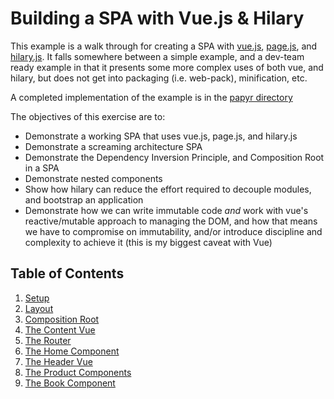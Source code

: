 Building a SPA with Vue.js & Hilary
===================================

This example is a walk through for creating a SPA with [vue.js](https://vuejs.org/), [page.js](https://visionmedia.github.io/page.js), and [hilary.js](https://github.com/losandes/hilaryjs). It falls somewhere between a simple example, and a dev-team ready example in that it presents some more complex uses of both vue, and hilary, but does not get into packaging (i.e. web-pack), minification, etc.

A completed implementation of the example is in the [papyr directory](./papyr)

The objectives of this exercise are to:

* Demonstrate a working SPA that uses vue.js, page.js, and hilary.js
* Demonstrate a screaming architecture SPA
* Demonstrate the Dependency Inversion Principle, and Composition Root in a SPA
* Demonstrate nested components
* Show how hilary can reduce the effort required to decouple modules, and bootstrap an application
* Demonstrate how we can write immutable code _and_ work with vue's reactive/mutable approach to managing the DOM, and how that means we have to compromise on immutability, and/or introduce discipline and complexity to achieve it (this is my biggest caveat with Vue)

## Table of Contents

1. [Setup](./setup.md)
1. [Layout](./layout.md)
1. [Composition Root](./composition-root.md)
1. [The Content Vue](./content-vue.md)
1. [The Router](./router.md)
1. [The Home Component](./home-component.md)
1. [The Header Vue](./header-vue.md)
1. [The Product Components](./product-components.md)
1. [The Book Component](./book-component.md)
